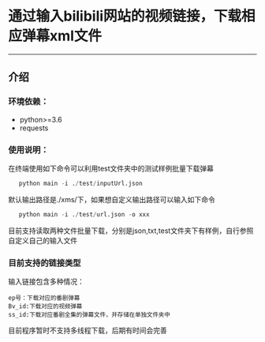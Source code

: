 # 通过输入bilibili网站的视频链接，下载相应弹幕xml文件
---
## 介绍
### 环境依赖：
* python>=3.6
* requests
### 使用说明：
在终端使用如下命令可以利用test文件夹中的测试样例批量下载弹幕
```python
   python main -i ./test/inputUrl.json
```
默认输出路径是./xms/下，如果想自定义输出路径可以输入如下命令
```python
   python main -i ./test/url.json -o xxx
```
目前支持读取两种文件批量下载，分别是json,txt,test文件夹下有样例，自行参照自定义自己的输入文件
### 目前支持的链接类型
输入链接包含多种情况：

    ep号：下载对应的番剧弹幕
    Bv_id:下载对应的视频弹幕
    ss_id:下载对应番剧全集的弹幕文件，并存储在单独文件夹中 
目前程序暂时不支持多线程下载，后期有时间会完善





